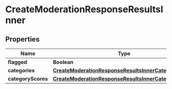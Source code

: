 

# CreateModerationResponseResultsInner


## Properties

Name | Type | Description | Notes
------------ | ------------- | ------------- | -------------
**flagged** | **Boolean** |  | 
**categories** | [**CreateModerationResponseResultsInnerCategories**](CreateModerationResponseResultsInnerCategories.md) |  | 
**categoryScores** | [**CreateModerationResponseResultsInnerCategoryScores**](CreateModerationResponseResultsInnerCategoryScores.md) |  | 



